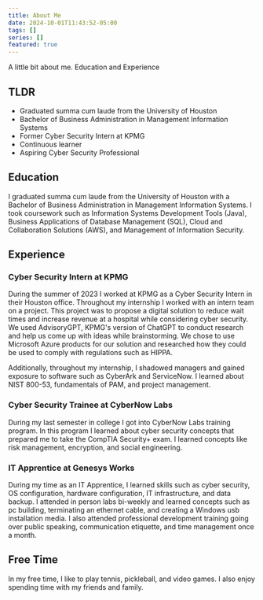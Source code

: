 ```yaml
---
title: About Me
date: 2024-10-01T11:43:52-05:00
tags: []
series: []
featured: true
---
```


A little bit about me. Education and Experience
<!--more-->

## TLDR

- Graduated summa cum laude from the University of Houston
- Bachelor of Business Administration in Management Information Systems
- Former Cyber Security Intern at KPMG
- Continuous learner
- Aspiring Cyber Security Professional

## Education

I graduated summa cum laude from the University of Houston with a Bachelor of Business Administration in Management Information Systems. I took coursework such as Information Systems Development Tools (Java), Business Applications of Database Management (SQL), Cloud and Collaboration Solutions (AWS), and Management of Information Security.

## Experience

### Cyber Security Intern at KPMG

During the summer of 2023 I worked at KPMG as a Cyber Security Intern in their Houston office. Throughout my internship I worked with an intern team on a project. This project was to propose a digital solution to reduce wait times and increase revenue at a hospital while considering cyber security. We used AdvisoryGPT, KPMG's version of ChatGPT to conduct research and help us come up with ideas while brainstorming. We chose to use Microsoft Azure products for our solution and researched how they could be used to comply with regulations such as HIPPA.

Additionally, throughout my internship, I shadowed managers and gained exposure to software such as CyberArk and ServiceNow. I learned about NIST 800-53, fundamentals of PAM, and project management.

### Cyber Security Trainee at CyberNow Labs

During my last semester in college I got into CyberNow Labs training program. In this program I learned about cyber security concepts that prepared me to take the CompTIA Security+ exam. I learned concepts like risk management, encryption, and social engineering.

### IT Apprentice at Genesys Works

During my time as an IT Apprentice, I learned skills such as cyber security, OS configuration, hardware configuration, IT infrastructure, and data backup. I attended in person labs bi-weekly and learned concepts such as pc building, terminating an ethernet cable, and creating a Windows usb installation media. I also attended professional development training going over public speaking, communication etiquette, and time management once a month.

## Free Time

In my free time, I like to play tennis, pickleball, and video games. I also enjoy spending time with my friends and family.